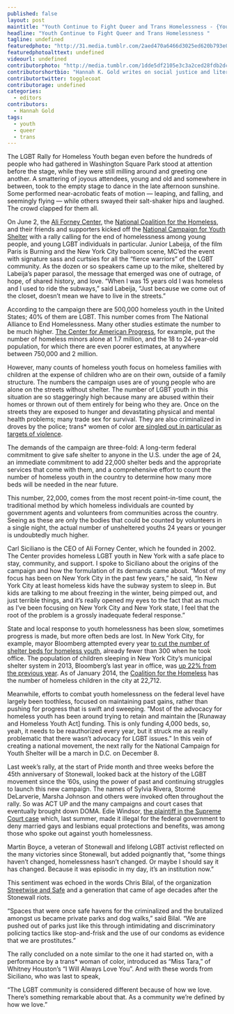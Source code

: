 ```yaml
---
published: false
layout: post
maintitle: "Youth Continue to Fight Queer and Trans Homelessness - {Young}ist"
headline: "Youth Continue to Fight Queer and Trans Homelessness "
tagline: undefined
featuredphoto: "http://31.media.tumblr.com/2aed470a6466d3025ed620b793e03438/tumblr_n710nkq2PX1rq2ndso1_1280.jpg"
featuredphotoalttext: undefined
videourl: undefined
contributorphoto: "http://media.tumblr.com/1dde5df2105e3c3a2ced28fdb2dc85f7/tumblr_inline_n710xwdX0H1r7ixte.gif"
contributorshortbio: "Hannah K. Gold writes on social justice and literature for publication, and composes bad poetry and erotica for herself. Follow her @togglecoat."
contributortwitter: togglecoat
contributorage: undefined
categories: 
  - editors
contributors: 
  - Hannah Gold
tags: 
  - youth
  - queer
  - trans
---
```


The LGBT Rally for Homeless Youth began even before the hundreds of people who had gathered in Washington Square Park stood at attention before the stage, while they were still milling around and greeting one another. A smattering of joyous attendees, young and old and somewhere in between, took to the empty stage to dance in the late afternoon sunshine. Some performed near-acrobatic feats of motion — leaping, and falling, and seemingly flying — while others swayed their salt-shaker hips and laughed. The crowd clapped for them all.

On June 2, the [Ali Forney Center](http://www.aliforneycenter.org/), the [National Coalition for the Homeless](http://nationalhomeless.org/), and their friends and supporters kicked off the [National Campaign for Youth Shelter](http://www.nationalcampaignforyouthshelter.org/) with a rally calling for the end of homelessness among young people, and young LGBT individuals in particular. Junior Labeija, of the film Paris is Burning and the New York City ballroom scene, MC’ed the event with signature sass and curtsies for all the “fierce warriors” of the LGBT community. As the dozen or so speakers came up to the mike, sheltered by Labeija’s paper parasol, the message that emerged was one of outrage, of hope, of shared history, and love. “When I was 15 years old I was homeless and I used to ride the subways,” said Labeija, “Just because we come out of the closet, doesn’t mean we have to live in the streets.”

According to the campaign there are 500,000 homeless youth in the United States; 40% of them are LGBT. This number comes from The National Alliance to End Homelessness. Many other studies estimate the number to be much higher. [The Center for American Progress](http://cdn.americanprogress.org/wp-content/uploads/2013/09/LGBTHomelessYouth.pdf), for example, put the number of homeless minors alone at 1.7 million, and the 18 to 24-year-old population, for which there are even poorer estimates, at anywhere between 750,000 and 2 million. 

However, many counts of homeless youth focus on homeless families with children at the expense of children who are on their own, outside of a family structure. The numbers the campaign uses are of young people who are alone on the streets without shelter. The number of LGBT youth in this situation are so staggeringly high because many are abused within their homes or thrown out of them entirely for being who they are. Once on the streets they are exposed to hunger and devastating physical and mental health problems; many trade sex for survival. They are also criminalized in droves by the police; trans* women of color [are singled out in particular as targets of violence](http://www.truth-out.org/news/item/23551-walking-while-woman-and-the-fight-to-stop-violent-policing-of-gender-identity). 
 
The demands of the campaign are three-fold: A long-term federal commitment to give safe shelter to anyone in the U.S. under the age of 24, an immediate commitment to add 22,000 shelter beds and the appropriate services that come with them, and a comprehensive effort to count the number of homeless youth in the country to determine how many more beds will be needed in the near future. 

This number, 22,000, comes from the most recent point-in-time count, the traditional method by which homeless individuals are counted by government agents and volunteers from communities across the country. Seeing as these are only the bodies that could be counted by volunteers in a single night, the actual number of unsheltered youths 24 years or younger is undoubtedly much higher.

Carl Siciliano is the CEO of Ali Forney Center, which he founded in 2002. The Center provides homeless LGBT youth in New York with a safe place to stay, community, and support. I spoke to Siciliano about the origins of the campaign and how the formulation of its demands came about. “Most of my focus has been on New York City in the past few years,” he said, “In New York City at least homeless kids have the subway system to sleep in. But kids are talking to me about freezing in the winter, being pimped out, and just terrible things, and it’s really opened my eyes to the fact that as much as I’ve been focusing on New York City and New York state, I feel that the root of the problem is a grossly inadequate federal response.” 

State and local response to youth homelessness has been slow, sometimes progress is made, but more often beds are lost. In New York City, for example, mayor Bloomberg attempted every year [to cut the number of shelter beds for homeless youth](http://blogs.villagevoice.com/runninscared/2012/05/bloomberg_budge.php), already fewer than 300 when he took office. The population of children sleeping in New York City’s municipal shelter system in 2013, Bloomberg’s last year in office, was [up 22% from the previous year](http://www.coalitionforthehomeless.org/pages/state-of-the-homeless-2013). As of January 2014, the [Coalition for the Homeless](http://www.coalitionforthehomeless.org/pages/basic-facts-about-homelessness-new-york-city-data-and-charts) has the number of homeless children in the city at 22,712. 

Meanwhile, efforts to combat youth homelessness on the federal level have largely been toothless, focused on maintaining past gains, rather than pushing for progress that is swift and sweeping. “Most of the advocacy for homeless youth has been around trying to retain and maintain the [Runaway and Homeless Youth Act] funding. This is only funding 4,000 beds, so, yeah, it needs to be reauthorized every year, but it struck me as really problematic that there wasn’t advocacy for LGBT issues.” In this vein of creating a national movement, the next rally for the National Campaign for Youth Shelter will be a march in D.C. on December 8. 

Last week’s rally, at the start of Pride month and three weeks before the 45th anniversary of Stonewall, looked back at the history of the LGBT movement since the ’60s, using the power of past and continuing struggles to launch this new campaign. The names of Sylvia Rivera, Stormé DeLarverie, Marsha Johnson and others were invoked often throughout the rally. So was ACT UP and the many campaigns and court cases that eventually brought down DOMA. Edie Windsor, [the plaintiff in the Supreme Court case](https://www.aclu.org/lgbt-rights/edie-windsor-and-aclu-challenge-defense-marriage-act) which, last summer, made it illegal for the federal government to deny married gays and lesbians equal protections and benefits, was among those who spoke out against youth homelessness. 

Martin Boyce, a veteran of Stonewall and lifelong LGBT activist reflected on the many victories since Stonewall, but added poignantly that, “some things haven’t changed, homelessness hasn’t changed. Or maybe I should say it has changed. Because it was episodic in my day, it’s an institution now.”

This sentiment was echoed in the words Chris Bilal, of the organization [Streetwise and Safe](http://www.streetwiseandsafe.org/) and a generation that came of age decades after the Stonewall riots. 

“Spaces that were once safe havens for the criminalized and the brutalized amongst us became private parks and dog walks,” said Bilal. “We are pushed out of parks just like this through intimidating and discriminatory policing tactics like stop-and-frisk and the use of our condoms as evidence that we are prostitutes.” 

The rally concluded on a note similar to the one it had started on, with a performance by a trans* woman of color, introduced as “Miss Tara,” of Whitney Houston’s “I Will Always Love You”. And with these words from Siciliano, who was last to speak,

 “The LGBT community is considered different because of how we love. There’s something remarkable about that. As a community we’re defined by how we love.” 
